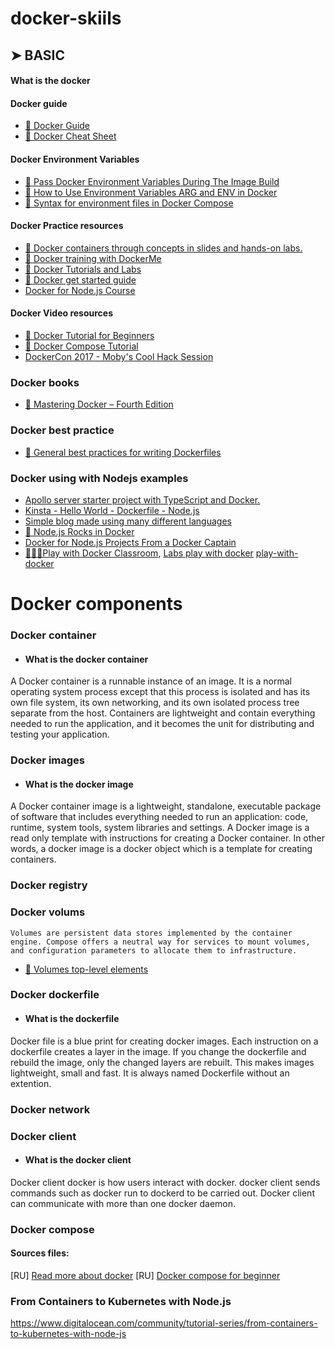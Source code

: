 # docker-skiils

## ➤ BASIC

#### What is the docker


#### Docker guide
*  [🐳 Docker Guide](https://github.com/alpha74/Docker-Guide)
*  [🐳 Docker Cheat Sheet](https://github.com/slydeveloper/docker-cheat-sheet)


#### Docker Environment Variables
*  [🐳 Pass Docker Environment Variables During The Image Build](https://vsupalov.com/docker-build-pass-environment-variables/)
*  [🐳 How to Use Environment Variables ARG and ENV in Docker](https://www.bitdoze.com/docker-env-vars/)
*  [🐳 Syntax for environment files in Docker Compose](https://docs.docker.com/compose/environment-variables/env-file/)


#### Docker Practice resources
*  [🐳 Docker containers through concepts in slides and hands-on labs.](https://github.com/layer5io/containers-101-workshop/tree/master/)
*  [🐳 Docker training with DockerMe](https://github.com/AhmadRafiee/Docker_training_with_DockerMe)
*  [🐳 Docker Tutorials and Labs](https://github.com/docker/labs)
*  [🐳 Docker get started guide](https://docs.docker.com/get-started/)
*  [Docker for Node.js Course](https://www.bretfisher.com/docker-mastery-for-nodejs/)

#### Docker Video resources
*  [🐳 Docker Tutorial for Beginners](https://www.youtube.com/watch?v=pTFZFxd4hOI)
*  [🐳 Docker Compose Tutorial](https://www.youtube.com/watch?v=HG6yIjZapSA)
*  [DockerCon 2017 - Moby's Cool Hack Session](https://www.youtube.com/watch?v=-h2VTE9WnZs)

### Docker books
*  [🐳 Mastering Docker – Fourth Edition](https://github.com/PacktPublishing/Mastering-Docker-Fourth-Edition)


### Docker best practice
*  [🐳 General best practices for writing Dockerfiles ](https://docs.docker.com/develop/develop-images/guidelines/#create-ephemeral-containers)

### Docker using with Nodejs examples
- [Apollo server starter project with TypeScript and Docker.](https://github.com/AndreaDiotallevi/apollo-server-docker)
- [Kinsta - Hello World - Dockerfile - Node.js](https://github.com/kinsta/hello-world-dockerfile-nodejs)
- [Simple blog made using many different languages](https://github.com/arshamalh/blogo/blob/master/docker-compose.yml)
- [🎉 Node.js Rocks in Docker](https://github.com/BretFisher/nodejs-rocks-in-docker)
- [Docker for Node.js Projects From a Docker Captain](https://www.udemy.com/course/docker-mastery-for-nodejs)
- [🎉🎉🎉Play with Docker Classroom](https://training.play-with-docker.com/alacart/), [Labs play with docker](https://labs.play-with-docker.com/) [play-with-docker](https://github.com/play-with-docker/play-with-docker)

# Docker components

### Docker container

* #### What is the docker container
A Docker container is a runnable instance of an image. It is a normal operating system process except that this process is isolated and has its own file system, its own networking, and its own isolated process tree separate from the host. Containers are lightweight and contain everything needed to run the application, and it becomes the unit for distributing and testing your application.

### Docker images
* #### What is the docker image

A Docker container image is a lightweight, standalone, executable package of software that includes everything needed to run an application: code, runtime, system tools, system libraries and settings. A Docker image is a read only template with instructions for creating a Docker container. In other words, a docker image is a docker object which is a template for creating containers.


### Docker registry

### Docker volums

    Volumes are persistent data stores implemented by the container engine. Compose offers a neutral way for services to mount volumes, and configuration parameters to allocate them to infrastructure.


* [🐳 Volumes top-level elements](https://docs.docker.com/compose/compose-file/07-volumes/)

### Docker dockerfile
* #### What is the dockerfile
Docker file is a blue print for creating docker images. Each instruction on a dockerfile creates a layer in the image. If you change the dockerfile and rebuild the image, only the changed layers are rebuilt. This makes images lightweight, small and fast. It is always named Dockerfile without an extention.

### Docker network

### Docker client
* #### What is the docker client
Docker client docker is how users interact with docker. docker client sends commands such as docker run to dockerd to be carried out. Docker client can communicate with more than one docker daemon.


### Docker compose



#### Sources files:

[RU] [Read more about docker](https://habr.com/ru/companies/ruvds/articles/439980/)
[RU] [Docker compose for beginner](https://habr.com/ru/companies/ruvds/articles/450312/)


### From Containers to Kubernetes with Node.js
https://www.digitalocean.com/community/tutorial-series/from-containers-to-kubernetes-with-node-js